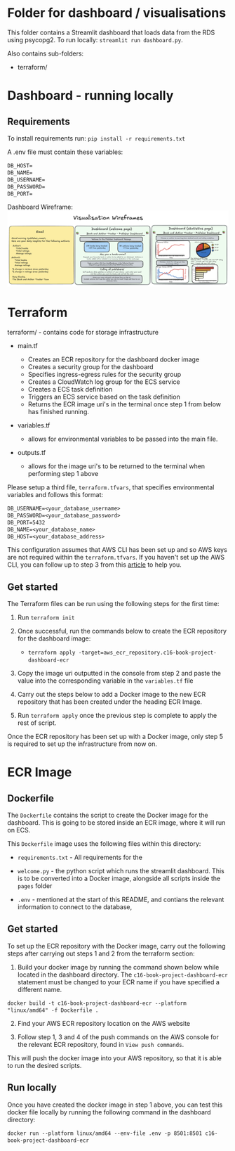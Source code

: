 # Folder for dashboard / visualisations
This folder contains a Streamlit dashboard that loads data from the RDS using psycopg2.
To run locally: `streamlit run dashboard.py`.

Also contains sub-folders:

* terraform/

# Dashboard - running locally
## Requirements

To install requirements run:
`pip install -r requirements.txt`

A .env file must contain these variables:

```
DB_HOST=
DB_NAME=
DB_USERNAME=
DB_PASSWORD=
DB_PORT=
```


Dashboard Wireframe:
![Dashboard Wireframe](../assets/dashboard_wireframe.png)




# Terraform

terraform/ - contains code for storage infrastructure

* main.tf

    * Creates an ECR repository for the dashboard docker image
    * Creates a security group for the dashboard
    * Specifies ingress-egress rules for the security group
    * Creates a CloudWatch log group for the ECS service
    * Creates a ECS task definition
    * Triggers an ECS service based on the task definition
    * Returns the ECR image uri's in the terminal once step 1 from below has finished running.

* variables.tf 

    * allows for environmental variables to be passed into the main file.

* outputs.tf 

    * allows for the image uri's to be returned to the terminal when performing step 1 above

Please setup a third file, `terraform.tfvars`, that specifies environmental variables and follows this format:

```
DB_USERNAME=<your_database_username>
DB_PASSWORD=<your_database_password>
DB_PORT=5432
DB_NAME=<your_database_name>
DB_HOST=<your_database_address>
```

This configuration assumes that AWS CLI has been set up and so AWS keys are not required within the `terraform.tfvars`. If you haven't set up the AWS CLI, you can follow up to step 3 from this [article](https://medium.com/@simonazhangzy/installing-and-configuring-the-aws-cli-7d33796e4a7c) to help you.


## Get started

The Terraform files can be run using the following steps for the first time:

1. Run `terraform init`

2. Once successful, run the commands below to create the ECR repository for the dashboard image:  
    * `terraform apply -target=aws_ecr_repository.c16-book-project-dashboard-ecr`

3. Copy the image uri outputted in the console from step 2 and paste the value into the corresponding variable in the `variables.tf` file

4. Carry out the steps below to add a Docker image to the new ECR repository that has been created under the heading ECR Image.

5. Run `terraform apply` once the previous step is complete to apply the rest of script.

Once the ECR repository has been set up with a Docker image, only step 5 is required to set up the infrastructure from now on.


# ECR Image

## Dockerfile

The `Dockerfile` contains the script to create the Docker image for the dashboard. This is going to be stored inside an ECR image, where it will run on ECS.

This `Dockerfile` image uses the following files within this directory:
- `requirements.txt` - All requirements for the

- `welcome.py` - the python script which runs the streamlit dashboard. This is to be converted into a Docker image, alongside all scripts inside the `pages` folder

- `.env` - mentioned at the start of this README, and contians the relevant information to connect to the database,




## Get started

To set up the ECR repository with the Docker image, carry out the following steps after carrying out steps 1 and 2 from the terraform section:


1. Build your docker image by running the command shown below while located in the dashboard directory. The `c16-book-project-dashboard-ecr` statement must be changed to your ECR name if you have specified a different name.

```
docker build -t c16-book-project-dashboard-ecr --platform "linux/amd64" -f Dockerfile .
```

2. Find your AWS ECR repository location on the AWS website


3. Follow step 1, 3 and 4 of the push commands on the AWS console for the relevant ECR repository, found in `View push commands`.

This will push the docker image into your AWS repository, so that it is able to run the desired scripts.

## Run locally

Once you have created the docker image in step 1 above, you can test this docker file locally by running the following command in the dashboard directory:

```
docker run --platform linux/amd64 --env-file .env -p 8501:8501 c16-book-project-dashboard-ecr
```